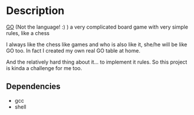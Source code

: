 # Description
[GO](https://en.wikipedia.org/wiki/Go_(game) ) (Not the language! :) ) a very complicated board game with very simple rules, like a chess

I always like the chess like games and who is also like it, she/he will be like GO too.
In fact I created my own real GO table at home.

And the relatively hard thing about it... to implement it rules.
So this project is kinda a challenge for me too.

## Dependencies
- gcc
- shell
